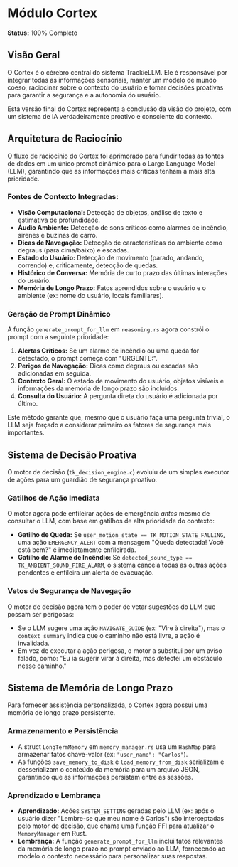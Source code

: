 # Módulo Cortex

**Status:** 100% Completo

## Visão Geral

O Cortex é o cérebro central do sistema TrackieLLM. Ele é responsável por integrar todas as informações sensoriais, manter um modelo de mundo coeso, raciocinar sobre o contexto do usuário e tomar decisões proativas para garantir a segurança e a autonomia do usuário.

Esta versão final do Cortex representa a conclusão da visão do projeto, com um sistema de IA verdadeiramente proativo e consciente do contexto.

## Arquitetura de Raciocínio

O fluxo de raciocínio do Cortex foi aprimorado para fundir todas as fontes de dados em um único prompt dinâmico para o Large Language Model (LLM), garantindo que as informações mais críticas tenham a mais alta prioridade.

### Fontes de Contexto Integradas:

*   **Visão Computacional:** Detecção de objetos, análise de texto e estimativa de profundidade.
*   **Áudio Ambiente:** Detecção de sons críticos como alarmes de incêndio, sirenes e buzinas de carro.
*   **Dicas de Navegação:** Detecção de características do ambiente como degraus (para cima/baixo) e escadas.
*   **Estado do Usuário:** Detecção de movimento (parado, andando, correndo) e, criticamente, detecção de quedas.
*   **Histórico de Conversa:** Memória de curto prazo das últimas interações do usuário.
*   **Memória de Longo Prazo:** Fatos aprendidos sobre o usuário e o ambiente (ex: nome do usuário, locais familiares).

### Geração de Prompt Dinâmico

A função `generate_prompt_for_llm` em `reasoning.rs` agora constrói o prompt com a seguinte prioridade:

1.  **Alertas Críticos:** Se um alarme de incêndio ou uma queda for detectado, o prompt começa com "URGENTE:".
2.  **Perigos de Navegação:** Dicas como degraus ou escadas são adicionadas em seguida.
3.  **Contexto Geral:** O estado de movimento do usuário, objetos visíveis e informações da memória de longo prazo são incluídos.
4.  **Consulta do Usuário:** A pergunta direta do usuário é adicionada por último.

Este método garante que, mesmo que o usuário faça uma pergunta trivial, o LLM seja forçado a considerar primeiro os fatores de segurança mais importantes.

## Sistema de Decisão Proativa

O motor de decisão (`tk_decision_engine.c`) evoluiu de um simples executor de ações para um guardião de segurança proativo.

### Gatilhos de Ação Imediata

O motor agora pode enfileirar ações de emergência *antes* mesmo de consultar o LLM, com base em gatilhos de alta prioridade do contexto:

*   **Gatilho de Queda:** Se `user_motion_state == TK_MOTION_STATE_FALLING`, uma ação `EMERGENCY_ALERT` com a mensagem "Queda detectada! Você está bem?" é imediatamente enfileirada.
*   **Gatilho de Alarme de Incêndio:** Se `detected_sound_type == TK_AMBIENT_SOUND_FIRE_ALARM`, o sistema cancela todas as outras ações pendentes e enfileira um alerta de evacuação.

### Vetos de Segurança de Navegação

O motor de decisão agora tem o poder de vetar sugestões do LLM que possam ser perigosas:

*   Se o LLM sugere uma ação `NAVIGATE_GUIDE` (ex: "Vire à direita"), mas o `context_summary` indica que o caminho não está livre, a ação é invalidada.
*   Em vez de executar a ação perigosa, o motor a substitui por um aviso falado, como: "Eu ia sugerir virar à direita, mas detectei um obstáculo nesse caminho."

## Sistema de Memória de Longo Prazo

Para fornecer assistência personalizada, o Cortex agora possui uma memória de longo prazo persistente.

### Armazenamento e Persistência

*   A struct `LongTermMemory` em `memory_manager.rs` usa um `HashMap` para armazenar fatos chave-valor (ex: `"user_name": "Carlos"`).
*   As funções `save_memory_to_disk` e `load_memory_from_disk` serializam e desserializam o conteúdo da memória para um arquivo JSON, garantindo que as informações persistam entre as sessões.

### Aprendizado e Lembrança

*   **Aprendizado:** Ações `SYSTEM_SETTING` geradas pelo LLM (ex: após o usuário dizer "Lembre-se que meu nome é Carlos") são interceptadas pelo motor de decisão, que chama uma função FFI para atualizar o `MemoryManager` em Rust.
*   **Lembrança:** A função `generate_prompt_for_llm` inclui fatos relevantes da memória de longo prazo no prompt enviado ao LLM, fornecendo ao modelo o contexto necessário para personalizar suas respostas.
